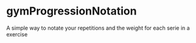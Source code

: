# gymProgressionNotation
A simple way to notate your repetitions and the weight for each serie in a exercise

